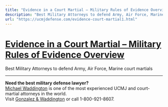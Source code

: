 ```yaml
---
title: "Evidence in a Court Martial – Military Rules of Evidence Overview"
description: "Best Military Attorneys to defend Army, Air Force, Marine court martials"
url: "https://ucmjdefense.com/evidence-court-martial1.html"
---
```


# [Evidence in a Court Martial – Military Rules of Evidence Overview](https://ucmjdefense.com/evidence-court-martial1.html)

Best Military Attorneys to defend Army, Air Force, Marine court martials

---

**Need the best military defense lawyer?**  
[Michael Waddington](https://ucmjdefense.com/attorneys/michael-stewart-waddington-partner.html) is one of the most experienced UCMJ and court-martial attorneys in the world.  
Visit [Gonzalez & Waddington](https://ucmjdefense.com) or call 1-800-921-8607.

